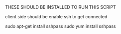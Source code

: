 THESE SHOULD BE INSTALLED TO RUN THIS SCRIPT


client side should be enable ssh to get connected

sudo apt-get install sshpass
sudo yum install sshpass

